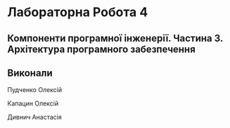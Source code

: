 # Лабораторна Робота 4

## Компоненти програмної інженерії. Частина 3. Архітектура програмного забезпечення

## Виконали

Пудченко Олексій 

Капацин Олексій

Дивнич Анастасія
